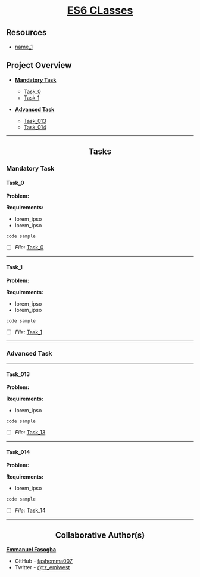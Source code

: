 <h1 style="text-align: center;">
	<a href='proj_link'>
		ES6 CLasses
	</a>
</h1>


## Resources
* [name_1](link)


## Project Overview

- [**Mandatory Task**](#mandatory-task)
	- [Task_0](link_to_file)
	- [Task_1](link_to_file)

- [**Advanced Task**](#advanced-task)
	- [Task_013](link_to_file)
	- [Task_014](link_to_file)

---


<h2 style="text-align: center;">Tasks</h2>

### Mandatory Task
#### Task_0

**Problem:** 

**Requirements:**
* lorem_ipso
* lorem_ipso

```
code sample
```
- [ ] *File:* [Task_0](link_to_file)

---

#### Task_1

**Problem:** 

**Requirements:**
* lorem_ipso
* lorem_ipso

```
code sample
```
- [ ] *File:* [Task_1](link_to_file)


---

### Advanced Task

---
#### Task_013
**Problem:** 

**Requirements:**
* lorem_ipso

```
code sample
```
- [ ] *File:* [Task_13](link_to_file)

---

#### Task_014

**Problem:** 

**Requirements:**
* lorem_ipso

```
code sample
```
- [ ] *File:* [Task_14](link_to_file)

---

<h2 style="text-align: center;">Collaborative Author(s)</h2>

[**Emmanuel Fasogba**](https://www.linkedin.com/in/emmanuelofasogba/)
- GitHub - [fashemma007](https://github.com/fashemma007)
- Twitter - [@tz_emiwest](https://www.twitter.com/tz_emiwest)
